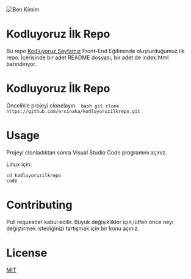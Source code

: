 
![Ben Kimim](https://i.hizliresim.com/ettqmw2.jpg)


# Kodluyoruz İlk Repo
Bu repo [Kodluyoruz Sayfamız](https://www.kodluyoruz.org/) Front-End Eğitiminde oluşturduğumuz ilk repo. İçerisinde bir adet README dosyası, bir adet de index.html barındırıyor.

# Kodluyoruz İlk Repo
Öncelikle projeyi clonelayın.
``` bash git clone https://github.com/ersinaka/kodluyoruzilkrepo.git```

# Usage
Projeyi clonladıktan sonra Visual Studio Code programını açınız.

Linux için:
```linux
cd kodluyoruzilkrepo
code .
```

# Contributing
Pull requestler kabul edilir. Büyük değişiklikler için,lütfen önce neyi değiştirmek istediğinizi tartışmak için bir konu açınız.

# License
[MIT](https://choosealicense.com/licenses/mit/)